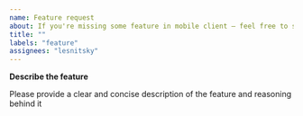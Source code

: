 ```yaml
---
name: Feature request
about: If you're missing some feature in mobile client – feel free to submit a feature request
title: ""
labels: "feature"
assignees: "lesnitsky"
---
```


**Describe the feature**

Please provide a clear and concise description of the feature and reasoning behind it
